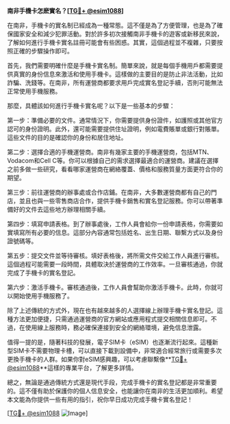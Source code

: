 **南非手機卡怎麽實名？[[TG💪+ @esim1088](https://t.me/s/esim1088)]**

在南非，手機卡的實名制已經成為一種常態。這不僅是為了方便管理，也是為了確保國家安全和減少犯罪活動。對於許多初次接觸南非手機卡的遊客或新移民來說，了解如何進行手機卡實名註冊可能會有些困惑。其實，這個過程並不複雜，只要按照正確的步驟操作即可。

首先，我們需要明確什麼是手機卡實名制。簡單來說，就是每個手機用戶都需要提供真實的身份信息來激活和使用手機卡。這樣做的主要目的是防止非法活動，比如詐騙、洗錢等。在南非，所有運營商都要求用戶完成實名登記手續，否則可能無法正常使用手機服務。

那麼，具體該如何進行手機卡實名呢？以下是一些基本的步驟：

第一步：準備必要的文件。通常情況下，你需要提供身份證件，如護照或其他官方認可的身份證明。此外，還可能需要提供住址證明，例如電費賬單或銀行對賬單。這些文件的目的是確認你的身份和居住地址。

第二步：選擇合適的手機運營商。南非有幾家主要的手機運營商，包括MTN、Vodacom和Cell C等。你可以根據自己的需求選擇最適合的運營商。建議在選擇之前多做一些研究，看看哪家運營商在網絡覆蓋、價格和服務質量方面更符合你的期望。

第三步：前往運營商的辦事處或合作店鋪。在南非，大多數運營商都有自己的門店，並且也與一些零售商店合作，提供手機卡銷售和實名登記服務。你可以帶著準備好的文件去這些地方辦理相關手續。

第四步：填寫申請表格。到了辦事處後，工作人員會給你一份申請表格，你需要如實填寫所有必要的信息。這部分內容通常包括姓名、出生日期、聯繫方式以及身份證號碼等。

第五步：提交文件並等待審核。填好表格後，將所需文件交給工作人員進行審核。這個過程可能需要一段時間，具體取決於運營商的工作效率。一旦審核通過，你就完成了手機卡的實名登記。

第六步：激活手機卡。審核通過後，工作人員會幫助你激活手機卡。此時，你就可以開始使用手機服務了。

除了上述傳統的方式外，現在也有越來越多的人選擇線上辦理手機卡實名登記。這種方法更加便捷，只需通過運營商的官方網站或應用程式提交相關信息即可。不過，在使用線上服務時，務必確保連接到安全的網絡環境，避免信息泄露。

值得一提的是，隨著科技的發展，電子SIM卡（eSIM）也逐漸流行起來。這種新型SIM卡不需要物理卡槽，可以直接下載到設備中，非常適合經常旅行或需要多次更換手機卡的人群。如果你對eSIM感興趣，可以考慮聯繫像**[TG💪+ @esim1088](https://t.me/s/esim1088)**這樣的專業平台，了解更多詳情。

總之，無論是通過傳統方式還是現代手段，完成手機卡的實名登記都是非常重要的。這不僅有助於保護你的個人信息安全，也能讓你在南非的生活更加順利。希望本文能為你提供一些有用的指引，祝你早日成功完成手機卡實名登記！

[[TG💪+ @esim1088](https://t.me/s/esim1088) ![Image](https://i.postimg.cc/4NQfJmqS/Snipaste-2025-05-13-00-14-12.png)]